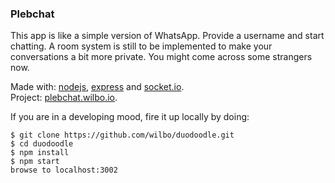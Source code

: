 ### Plebchat

This app is like a simple version of WhatsApp. Provide a username and start chatting. A room system is still to be implemented to make your conversations a bit more private. You might come across some strangers now.

Made with: [nodejs](https://nodejs.org/en/), [express](http://expressjs.com/) and [socket.io](http://socket.io/).<br>
Project: [plebchat.wilbo.io](http://plebchat.wilbo.io). <br>

If you are in a developing mood, fire it up locally by doing:

    $ git clone https://github.com/wilbo/duodoodle.git
    $ cd duodoodle
    $ npm install
    $ npm start
    browse to localhost:3002

